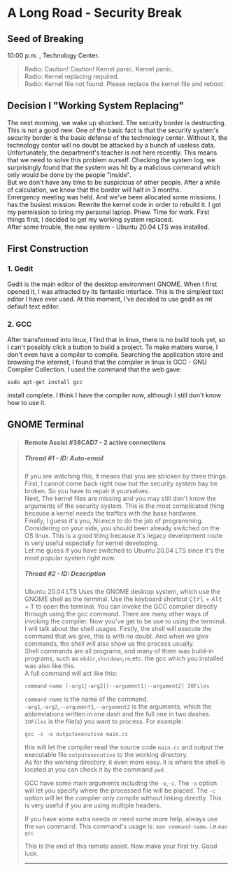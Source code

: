 # A Long Road - Security Break



## Seed of Breaking

   10:00 p.m. , Technology Center.  

> Radio: Caution! Caution! Kernel panic. Kernel panic.  
> Radio: Kernel replacing required.  
> Radio: Kernel file not found. Please replace the kernel file and reboot.  



## Decision I "Working System Replacing"

   The next morning, we wake up shocked. The security border is destructing. This is not a good new. One of the basic fact is that the security system's security border is the basic defense of the technology center. Without it, the technology center will no doubt be attacked by a bunch of useless data.  
   Unfortunately, the department's teacher is not here recently. This means that we need to solve this problem ourself. Checking the system log, we surprisingly found that the system was hit by a malicious command which only would be done by the people "Inside".  
   But we don't have any time to be suspicious of other people. After a while of calculation, we know that the border will halt in 3 months.  
   Emergency meeting was held. And we've been allocated some missions. I has the busiest mission: Rewrite the kernel code in order to rebuild it. I got my permission to bring my personal laptop. Phew. Time for work. First things first, I decided to get my working system replaced.  
   After some trouble, the new system - Ubuntu 20.04 LTS was installed.



## First Construction

### 1. Gedit

   Gedit is the main editor of the desktop environment GNOME.  When I first opened it, I was attracted by its fantastic interface. This is the simplest text editor I have ever used. At this moment, I've decided to use gedit as mt default text editor.

### 2. GCC

   After transformed into linux, I find that in linux, there is no build tools yet, so I can't possibly click a button to build a project. To make matters worse, I don't even have a compiler to compile. Searching the application store and browsing the internet, I found that the compiler in linux is GCC - GNU Compiler Collection. I used the command that the web gave:  

```shell
sudo apt-get install gcc
```

install complete. I think I have the compiler now, although I still don't know how to use it.



## GNOME Terminal

> #### Remote Assist #38CAD7 - 2 active connections  
>
> ##### Thread #1  - ID: Auto-email  
>
> If you are watching this, it means that you are stricken by three things.  
> First, I cannot come back right now but the security system bay be broken. So you have to repair it yourselves.  
> Next, The kernel files are missing and you may still don't know the arguments of the security system. This is the most complicated thing because a kernel needs the traffics with the base hardware.  
> Finally,  I guess it's you, Ncexce to do the job of programming. Considering on your side, you should been already switched on the OS linux. This is a good thing because it's legacy development route is very useful especially for kernel developing.  
> Let me guess if you have switched to Ubuntu 20.04 LTS since it's the most popular system right now.
>
> ##### Thread #2 - ID: Description
>
> Ubuntu 20.04 LTS Uses the GNOME desktop system, which use the GNOME shell  as the terminal. Use the keyboard shortcut <kbd>Ctrl</kbd> + <kbd>Alt</kbd> + <kbd>T</kbd> to open the terminal. You can invoke the GCC compiler directly through using the gcc command. There are many other ways of invoking the compiler. Now you've get to be use to using the terminal. I will talk about the shell usages. Firstly, the shell will execute the command that we give, this is with no doubt. And when we give commands, the shell will also show us the process usually.  
> Shell commands are all programs, and many of them was build-in programs, such as `mkdir`,`shutdown`,`rm`,etc. the gcc which you installed was also like this.  
> A full command will act like this:
>
> ```shell  
> command-name [-arg1|-arg2][--argument1|--argument2] IOFiles
> ```
>
> `command-name` is the name of the command.  
> `-arg1`,`-arg2`,`--argument1`,`--argument2` is the arguments, which the abbreviations written in one dash and the full one in two dashes.
> `IOFiles` is the file\(s\) you want to process. For example:  
>
> ```shell
> gcc -c -o outputexecutive main.cc
> ```
>
> this will let the compiler read the source code `main.cc` and output the executable file `outputexecutive` to the working directory.  
> As for the working directory, it even more easy. it is where the shell is located at.you can check it by the command `pwd` .  
>
> GCC have some main arguments including the `-o`,`-c`. The `-o` option will let you specify where the processed file will be placed. The `-c` option will let the compiler only compile without linking directly. This is very useful if you are using multiple headers.
>
> If you have some extra needs or need some more help, always use the `man` command. This command's usage is: `man command-name`. i.e.`man gcc`  
> 
>
> This is the end of this remote assist. Now make your first try. Good luck.
>
> ***

